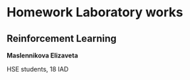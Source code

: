 # Homework Laboratory works
## Reinforcement Learning

**Maslennikova Elizaveta**

HSE students, 18 IAD
